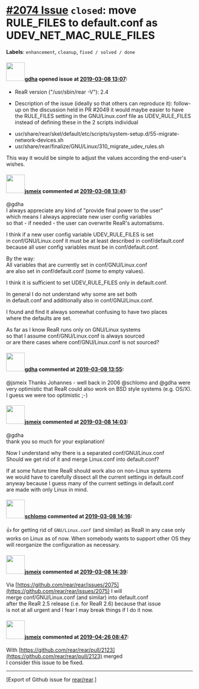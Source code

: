 [\#2074 Issue](https://github.com/rear/rear/issues/2074) `closed`: move RULE\_FILES to default.conf as UDEV\_NET\_MAC\_RULE\_FILES
==================================================================================================================================

**Labels**: `enhancement`, `cleanup`, `fixed / solved / done`

#### <img src="https://avatars.githubusercontent.com/u/888633?u=cdaeb31efcc0048d3619651aa18dd4b76e636b21&v=4" width="50">[gdha](https://github.com/gdha) opened issue at [2019-03-08 13:07](https://github.com/rear/rear/issues/2074):

-   ReaR version ("/usr/sbin/rear -V"): 2.4

-   Description of the issue (ideally so that others can reproduce it):
    follow-up on the discussion held in PR \#2049 it would maybe easier
    to have the RULE\_FILES setting in the GNU/Linux.conf file as
    UDEV\_RULE\_FILES instead of defining these in the 2 scripts
    individual

<!-- -->

-   usr/share/rear/skel/default/etc/scripts/system-setup.d/55-migrate-network-devices.sh
-   usr/share/rear/finalize/GNU/Linux/310\_migrate\_udev\_rules.sh

This way it would be simple to adjust the values according the
end-user's wishes.

#### <img src="https://avatars.githubusercontent.com/u/1788608?u=925fc54e2ce01551392622446ece427f51e2f0ce&v=4" width="50">[jsmeix](https://github.com/jsmeix) commented at [2019-03-08 13:41](https://github.com/rear/rear/issues/2074#issuecomment-470931935):

@gdha  
I always appreciate any kind of "provide final power to the user"  
which means I always appreciate new user config variables  
so that - if needed - the user can overwrite ReaR's automatisms.

I think if a new user config variable UDEV\_RULE\_FILES is set  
in conf/GNU/Linux.conf it must be at least described in
conf/default.conf  
because all user config variables must be in conf/default.conf.

By the way:  
All variables that are currently set in conf/GNU/Linux.conf  
are also set in conf/default.conf (some to empty values).

I think it is sufficient to set UDEV\_RULE\_FILES only in default.conf.

In general I do not understand why some are set both  
in default.conf and additionally also in conf/GNU/Linux.conf.

I found and find it always somewhat confusing to have two places  
where the defaults are set.

As far as I know ReaR runs only on GNU/Linux systems  
so that I assume conf/GNU/Linux.conf is always sourced  
or are there cases where conf/GNU/Linux.conf is not sourced?

#### <img src="https://avatars.githubusercontent.com/u/888633?u=cdaeb31efcc0048d3619651aa18dd4b76e636b21&v=4" width="50">[gdha](https://github.com/gdha) commented at [2019-03-08 13:55](https://github.com/rear/rear/issues/2074#issuecomment-470936359):

@jsmeix Thanks Johannes - well back in 2006 @schlomo and @gdha were very
optimistic that ReaR could also work on BSD style systems (e.g. OS/X). I
guess we were too optimistic ;-)

#### <img src="https://avatars.githubusercontent.com/u/1788608?u=925fc54e2ce01551392622446ece427f51e2f0ce&v=4" width="50">[jsmeix](https://github.com/jsmeix) commented at [2019-03-08 14:03](https://github.com/rear/rear/issues/2074#issuecomment-470938850):

@gdha  
thank you so much for your explanation!

Now I understand why there is a separated conf/GNU/Linux.conf  
Should we get rid of it and merge Linux.conf into default.conf?

If at some future time ReaR should work also on non-Linux systems  
we would have to carefully dissect all the current settings in
default.conf  
anyway because I guess many of the current settings in default.conf  
are made with only Linux in mind.

#### <img src="https://avatars.githubusercontent.com/u/101384?v=4" width="50">[schlomo](https://github.com/schlomo) commented at [2019-03-08 14:16](https://github.com/rear/rear/issues/2074#issuecomment-470942705):

👍 for getting rid of `GNU/Linux.conf` (and similar) as ReaR in any case
only works on Linux as of now. When somebody wants to support other OS
they will reorganize the configuration as necessary.

#### <img src="https://avatars.githubusercontent.com/u/1788608?u=925fc54e2ce01551392622446ece427f51e2f0ce&v=4" width="50">[jsmeix](https://github.com/jsmeix) commented at [2019-03-08 14:39](https://github.com/rear/rear/issues/2074#issuecomment-470950336):

Via
[https://github.com/rear/rear/issues/2075](https://github.com/rear/rear/issues/2075)
I will  
merge conf/GNU/Linux.conf (and similar) into default.conf  
after the ReaR 2.5 release (i.e. for ReaR 2.6) because that issue  
is not at all urgent and I fear I may break things if I do it now.

#### <img src="https://avatars.githubusercontent.com/u/1788608?u=925fc54e2ce01551392622446ece427f51e2f0ce&v=4" width="50">[jsmeix](https://github.com/jsmeix) commented at [2019-04-26 08:47](https://github.com/rear/rear/issues/2074#issuecomment-486979493):

With
[https://github.com/rear/rear/pull/2123](https://github.com/rear/rear/pull/2123)
merged  
I consider this issue to be fixed.

------------------------------------------------------------------------

\[Export of Github issue for
[rear/rear](https://github.com/rear/rear).\]
